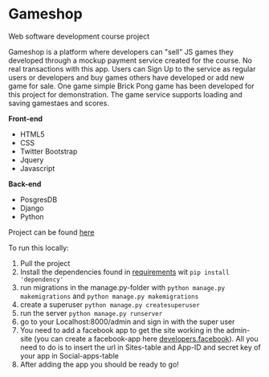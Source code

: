 # Gameshop
Web software development course project

  Gameshop is a platform where developers can "sell" JS games they developed through a mockup payment service created
  for the course. No real transactions with this app. Users can Sign Up to the service as regular users or developers
  and buy games others have developed or add new game for sale. One game simple Brick Pong game has been developed for
  this project for demonstration. The game service supports loading and saving gamestaes and scores.
    
**Front-end**
- HTML5
- CSS
- Twitter Bootstrap
- Jquery
- Javascript

**Back-end**
- PosgresDB
- Django
- Python

Project can be found [here](https://indiegames.herokuapp.com/)  
  
  To run this locally:
  1. Pull the project
  2. Install the dependencies found in [requirements](./requrements.txt) wit ```pip install 'dependency'```
  3. run migrations in the manage.py-folder with ```python manage.py makemigrations``` and ```python manage.py makemigrations```
  4. create a superuser ```python manage.py createsuperuser```
  5. run the server ```python manage.py runserver```
  6. go to your Localhost:8000/admin and sign in with the super user
  7. You need to add a facebook app to get the site working in the admin-site 
  (you can create a facebook-app here [developers.facebook](https://developers.facebook.com/)). 
  All you need to do is to insert the url in Sites-table and App-ID and secret key of your app in Social-apps-table
  8. After adding the app you should be ready to go!
